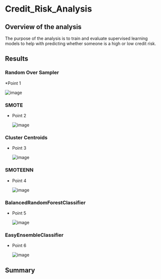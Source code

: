 # Credit_Risk_Analysis
## Overview of the analysis
The purpose of the analysis is to train and evaluate supervised learning models to help with predicting whether someone is a high or low credit risk. 
## Results
### Random Over Sampler
*Point 1

  ![image](https://user-images.githubusercontent.com/99148657/178123094-2a7d67bf-0ef9-47bb-ad4c-ee87565c880d.png)

### SMOTE
* Point 2

  ![image](https://user-images.githubusercontent.com/99148657/178123127-ec718d5a-b98e-4314-8206-20307cb3a61d.png)

### Cluster Centroids
* Point 3

  ![image](https://user-images.githubusercontent.com/99148657/178123147-adcd5bc3-4248-4ea3-8186-0285ed665b02.png)

### SMOTEENN
* Point 4

  ![image](https://user-images.githubusercontent.com/99148657/178123160-4c48b3b4-d499-41e4-b42b-711d62e1ffee.png)

### BalancedRandomForestClassifier
* Point 5

  ![image](https://user-images.githubusercontent.com/99148657/178123198-5bfd58b7-3783-42b3-876b-d6be0e0ab9ff.png)

### EasyEnsembleClassifier
* Point 6

  ![image](https://user-images.githubusercontent.com/99148657/178123206-ca94d48f-4f8f-4d0a-8614-07624ed4821a.png)








## Summary

